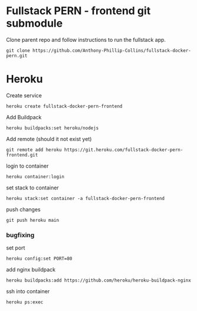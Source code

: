 # Fullstack PERN - frontend git submodule

Clone parent repo and follow instructions to run the fullstack app.

```
git clone https://github.com/Anthony-Phillip-Collins/fullstack-docker-pern.git
```

# Heroku

Create service

```
heroku create fullstack-docker-pern-frontend
```

Add Buildpack

```
heroku buildpacks:set heroku/nodejs
```

Add remote (should it not exist yet)

```
git remote add heroku https://git.heroku.com/fullstack-docker-pern-frontend.git
```

login to container

```
heroku container:login
```

set stack to container

```
heroku stack:set container -a fullstack-docker-pern-frontend
```

push changes

```
git push heroku main
```

### bugfixing

set port

```
heroku config:set PORT=80
```

add nginx buildpack

```
heroku buildpacks:add https://github.com/heroku/heroku-buildpack-nginx
```

ssh into container
```
heroku ps:exec
```